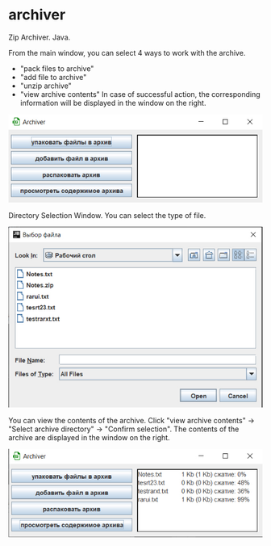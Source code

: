# archiver
Zip Archiver. Java.

From the main window, you can select 4 ways to work with the archive. 
- "pack files to archive"
- "add file to archive"
- "unzip archive"
- "view archive contents"
In case of successful action, the corresponding information will be displayed in the window on the right.

![Image alt](https://github.com/UtMaximUr/archiver/blob/master/1.jpg)

Directory Selection Window. You can select the type of file.

![Image alt](https://github.com/UtMaximUr/archiver/blob/master/2.jpg)

You can view the contents of the archive. 
Click "view archive contents" -> "Select archive directory" -> "Confirm selection". 
The contents of the archive are displayed in the window on the right.

![Image alt](https://github.com/UtMaximUr/archiver/blob/master/3.jpg)
